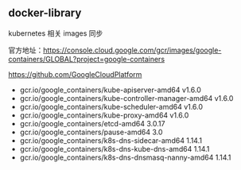 ## docker-library

kubernetes 相关 images 同步

官方地址：https://console.cloud.google.com/gcr/images/google-containers/GLOBAL?project=google-containers

https://github.com/GoogleCloudPlatform

* gcr.io/google_containers/kube-apiserver-amd64	v1.6.0
* gcr.io/google_containers/kube-controller-manager-amd64	v1.6.0
* gcr.io/google_containers/kube-scheduler-amd64	v1.6.0
* gcr.io/google_containers/kube-proxy-amd64	v1.6.0
* gcr.io/google_containers/etcd-amd64	3.0.17
* gcr.io/google_containers/pause-amd64	3.0
* gcr.io/google_containers/k8s-dns-sidecar-amd64	1.14.1
* gcr.io/google_containers/k8s-dns-kube-dns-amd64	1.14.1
* gcr.io/google_containers/k8s-dns-dnsmasq-nanny-amd64	1.14.1

